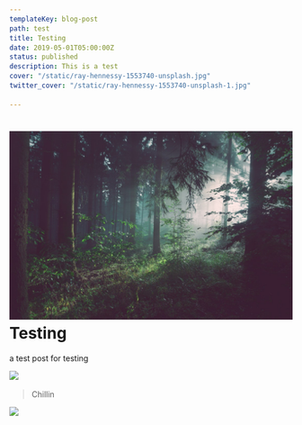 ```yaml
---
templateKey: blog-post
path: test
title: Testing
date: 2019-05-01T05:00:00Z
status: published
description: This is a test
cover: "/static/ray-hennessy-1553740-unsplash.jpg"
twitter_cover: "/static/ray-hennessy-1553740-unsplash-1.jpg"

---
```

# ![](/static/forest.jpeg)Testing

a test post for testing

![](/picnic_table.jpg)

> Chillin

![](/IMG_20150125_141529366.jpg)